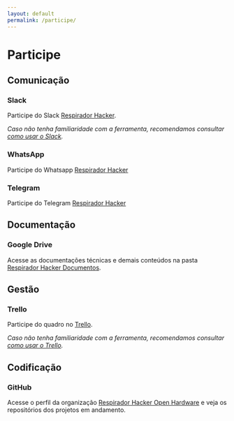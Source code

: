```yaml
---
layout: default
permalink: /participe/
---
```


# Participe

## **Comunicação**

### Slack
Participe do Slack [Respirador Hacker](https://join.slack.com/t/respiradorhacker/shared_invite/zt-cz8b6iv8-nPnewxJh1r5T3ZdAZIX_PQ).

*Caso não tenha familiaridade com a ferramenta, recomendamos consultar [como usar o Slack](https://slack.com/intl/pt-pt/help/categories/200111606-Como-usar-o-Slack).*

### WhatsApp
Participe do Whatsapp [Respirador Hacker](https://chat.whatsapp.com/HDBU1Vvcj9JDqsx6MCN6V8)

### Telegram
Participe do Telegram [Respirador Hacker](https://t.me/joinchat/CQ-Afhu3TDUdFYWklEdcYw)

## **Documentação**

### Google Drive
Acesse as documentações técnicas e demais conteúdos na pasta [Respirador Hacker Documentos](https://bit.ly/RespiradorHackerLib).

## **Gestão**

### Trello
Participe do quadro no [Trello](https://trello.com/invite/b/OnCLRV2w/38a2eea770d700485d9a4baeb2473a7e/respirador-hacker).

*Caso não tenha familiaridade com a ferramenta, recomendamos consultar [como usar o Trello](https://blog.trello.com/br/como-usar-trello-o-que-e).*

## **Codificação**

### GitHub
Acesse o perfil da organização [Respirador Hacker Open Hardware](https://github.com/RespiradorHacker) e veja os repositórios dos projetos em andamento.
